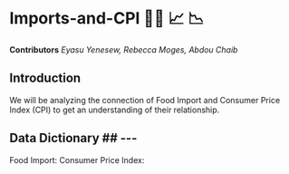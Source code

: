 # Imports-and-CPI 🥝🥩 📈 📉
**Contributors**
  *Eyasu Yenesew, Rebecca Moges, Abdou Chaib*
  ## Introduction ##
  We will be analyzing the connection of Food Import and Consumer Price Index (CPI) to get an understanding of their relationship.
## Data Dictionary ## ---
Food Import:
Consumer Price Index:
